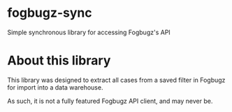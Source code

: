 # fogbugz-sync

Simple synchronous library for accessing Fogbugz's API

# About this library

This library was designed to extract all cases from a saved filter in Fogbugz for import into a data warehouse.

As such, it is not a fully featured Fogbugz API client, and may never be.

